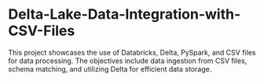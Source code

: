 # Delta-Lake-Data-Integration-with-CSV-Files
This project showcases the use of Databricks, Delta, PySpark, and CSV files for data processing.  The objectives include data ingestion from CSV files, schema matching, and utilizing Delta for efficient data storage.
